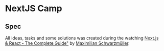 # NextJS Camp

## Spec

All ideas, tasks and some solutions was created during the watching [Next.js & React - The Complete Guide"](https://www.udemy.com/course/nextjs-react-the-complete-guide/) by [Maximilian Schwarzmüller](https://academind.com).

